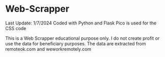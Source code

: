 # Web-Scrapper
 Last Update: 1/7/2024
 Coded with Python and Flask
 Pico is used for the CSS code

 This is a Web Scrapper educational purpose only. 
 I do not create profit or use the data for beneficiary purposes. 
 The data are extracted from remoteok.com and weworkremotely.com
 
